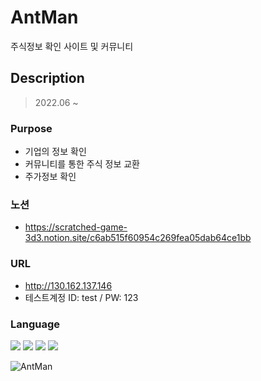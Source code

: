 # AntMan

주식정보 확인 사이트 및 커뮤니티

## Description

>2022.06 ~

### Purpose

 - 기업의 정보 확인
 - 커뮤니티를 통한 주식 정보 교환
 - 주가정보 확인
 
### 노션

 - https://scratched-game-3d3.notion.site/c6ab515f60954c269fea05dab64ce1bb
 
### URL

 - http://130.162.137.146
 - 테스트계정 ID: test / PW: 123


### Language
<img src="https://img.shields.io/badge/JAVA-007396?style=flat-square&logo=JAVA&logoColor=white"/>  <img src="https://img.shields.io/badge/Spring Boot-6DB33F?style=flat-square&logo=Spring Boot&logoColor=white"/>
<img src="https://img.shields.io/badge/HTML5-e34f26?style=flat-square&logo=HTML&logoColor=white"/> 
<img src="https://img.shields.io/badge/JavaScript-e7df1e?style=flat-square&logo=JavaScript&logoColor=white"/>

![AntMan](https://github.com/ykh9759/AntMan/assets/66126927/fad88e0e-4a1e-4c15-8a58-742db53a4ce5)
